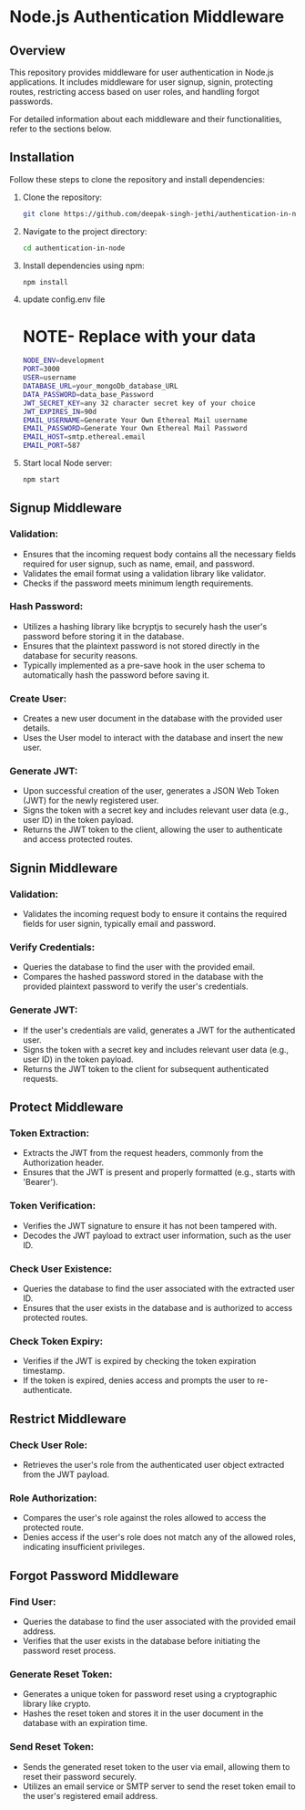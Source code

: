 
# Node.js Authentication Middleware

## Overview

This repository provides middleware for user authentication in Node.js applications. It includes middleware for user signup, signin, protecting routes, restricting access based on user roles, and handling forgot passwords.

For detailed information about each middleware and their functionalities, refer to the sections below.

## Installation

Follow these steps to clone the repository and install dependencies:


1. Clone the repository:
   
   ```bash
   git clone https://github.com/deepak-singh-jethi/authentication-in-node.git
   ```

3. Navigate to the project directory:
   ```bash
   cd authentication-in-node
   ```

4. Install dependencies using npm:
   ```bash
   npm install
   ```
   

5. update config.env file
   
   # NOTE- Replace with your data 
   
    ```bash
    NODE_ENV=development
    PORT=3000
    USER=username   
    DATABASE_URL=your_mongoDb_database_URL
    DATA_PASSWORD=data_base_Password
    JWT_SECRET_KEY=any 32 character secret key of your choice
    JWT_EXPIRES_IN=90d
    EMAIL_USERNAME=Generate Your Own Ethereal Mail username
    EMAIL_PASSWORD=Generate Your Own Ethereal Mail Password
    EMAIL_HOST=smtp.ethereal.email
    EMAIL_PORT=587

   ```
7. Start local Node server:
   ```bash
   npm start
   ```    
   

## Signup Middleware

### Validation:
- Ensures that the incoming request body contains all the necessary fields required for user signup, such as name, email, and password.
- Validates the email format using a validation library like validator.
- Checks if the password meets minimum length requirements.

### Hash Password:
- Utilizes a hashing library like bcryptjs to securely hash the user's password before storing it in the database.
- Ensures that the plaintext password is not stored directly in the database for security reasons.
- Typically implemented as a pre-save hook in the user schema to automatically hash the password before saving it.

### Create User:
- Creates a new user document in the database with the provided user details.
- Uses the User model to interact with the database and insert the new user.

### Generate JWT:
- Upon successful creation of the user, generates a JSON Web Token (JWT) for the newly registered user.
- Signs the token with a secret key and includes relevant user data (e.g., user ID) in the token payload.
- Returns the JWT token to the client, allowing the user to authenticate and access protected routes.

## Signin Middleware

### Validation:
- Validates the incoming request body to ensure it contains the required fields for user signin, typically email and password.

### Verify Credentials:
- Queries the database to find the user with the provided email.
- Compares the hashed password stored in the database with the provided plaintext password to verify the user's credentials.

### Generate JWT:
- If the user's credentials are valid, generates a JWT for the authenticated user.
- Signs the token with a secret key and includes relevant user data (e.g., user ID) in the token payload.
- Returns the JWT token to the client for subsequent authenticated requests.

## Protect Middleware

### Token Extraction:
- Extracts the JWT from the request headers, commonly from the Authorization header.
- Ensures that the JWT is present and properly formatted (e.g., starts with 'Bearer').

### Token Verification:
- Verifies the JWT signature to ensure it has not been tampered with.
- Decodes the JWT payload to extract user information, such as the user ID.

### Check User Existence:
- Queries the database to find the user associated with the extracted user ID.
- Ensures that the user exists in the database and is authorized to access protected routes.

### Check Token Expiry:
- Verifies if the JWT is expired by checking the token expiration timestamp.
- If the token is expired, denies access and prompts the user to re-authenticate.

## Restrict Middleware

### Check User Role:
- Retrieves the user's role from the authenticated user object extracted from the JWT payload.

### Role Authorization:
- Compares the user's role against the roles allowed to access the protected route.
- Denies access if the user's role does not match any of the allowed roles, indicating insufficient privileges.

## Forgot Password Middleware

### Find User:
- Queries the database to find the user associated with the provided email address.
- Verifies that the user exists in the database before initiating the password reset process.

### Generate Reset Token:
- Generates a unique token for password reset using a cryptographic library like crypto.
- Hashes the reset token and stores it in the user document in the database with an expiration time.

### Send Reset Token:
- Sends the generated reset token to the user via email, allowing them to reset their password securely.
- Utilizes an email service or SMTP server to send the reset token email to the user's registered email address.
```
